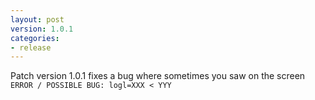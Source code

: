 ```yaml
---
layout: post
version: 1.0.1
categories: 
- release
---
```


Patch version 1.0.1 fixes a bug where sometimes you saw on the screen `ERROR / POSSIBLE BUG: logl=XXX < YYY`
